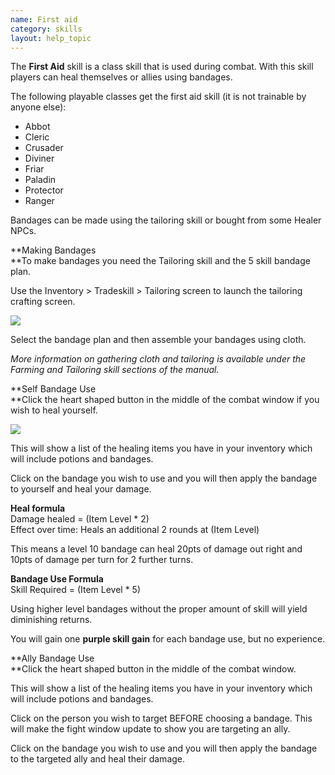 ```yaml
---
name: First aid
category: skills
layout: help_topic
---
```

The **First Aid** skill is a class skill that is used during combat. With this skill players can heal themselves or allies using bandages.

The following playable classes get the first aid skill (it is not trainable by anyone else):

*   Abbot
*   Cleric
*   Crusader
*   Diviner
*   Friar
*   Paladin
*   Protector
*   Ranger

Bandages can be made using the tailoring skill or bought from some Healer NPCs.

**Making Bandages  
**To make bandages you need the Tailoring skill and the 5 skill bandage plan.

Use the Inventory > Tradeskill > Tailoring screen to launch the tailoring crafting screen.

[![](https://lohcdn.com/images/t_firstaid.jpg)](https://lohcdn.com/images/firstaid.jpg)

Select the bandage plan and then assemble your bandages using cloth.

_More information on gathering cloth and tailoring is available under the Farming and Tailoring skill sections of the manual._

**Self Bandage Use  
**Click the heart shaped button in the middle of the combat window if you wish to heal yourself.

[![](https://lohcdn.com/images/t_firstaid2.jpg)](https://lohcdn.com/images/firstaid2.jpg)

This will show a list of the healing items you have in your inventory which will include potions and bandages.

Click on the bandage you wish to use and you will then apply the bandage to yourself and heal your damage.

**Heal formula**  
Damage healed = (Item Level \* 2)  
Effect over time: Heals an additional 2 rounds at (Item Level)

This means a level 10 bandage can heal 20pts of damage out right and 10pts of damage per turn for 2 further turns.

**Bandage Use Formula**  
Skill Required = (Item Level \* 5)

Using higher level bandages without the proper amount of skill will yield diminishing returns.

You will gain one **purple skill gain** for each bandage use, but no experience.

**Ally Bandage Use  
**Click the heart shaped button in the middle of the combat window.

This will show a list of the healing items you have in your inventory which will include potions and bandages.

Click on the person you wish to target BEFORE choosing a bandage. This will make the fight window update to show you are targeting an ally.

Click on the bandage you wish to use and you will then apply the bandage to the targeted ally and heal their damage.